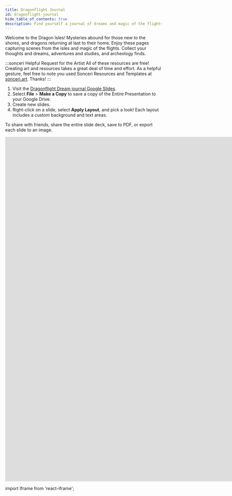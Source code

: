 ```yaml
---
title: Dragonflight Journal
id: dragonflight-journal
hide_table_of_contents: true
description: Find yourself a journal of dreams and magic of the flights. Google Slides journal series.
---
```


Welcome to the Dragon Isles! Mysteries abound for those new to the shores, and dragons returning at last to their home. Enjoy these pages capturing scenes from the isles and magic of the flights. Collect your thoughts and dreams, adventures and studies, and archeology finds.

:::sonceri Helpful Request for the Artist
All of these resources are free! Creating art and resources takes a great deal of time and effort. As a helpful gesture, feel free to note you used Sonceri Resources and Templates at [sonceri.art](https://sonceri.art/). Thanks!
:::

1. Visit the [Dragonflight Dream journal Google Slides](https://docs.google.com/presentation/d/1mxCIvF-kOR__PeuS2KZanU1zsQZ23vi4CEFb3ZwVHrs).
2. Select **File** > **Make a Copy** to save a copy of the Entire Presentation to your Google Drive.
3. Create new slides.
4. Right-click on a slide, select **Apply Layout**, and pick a look! Each layout includes a custom background and text areas.

To share with friends, share the entire slide deck, save to PDF, or export each slide to an image.

<div className='responsive-google-slides'>

<iframe src="https://docs.google.com/presentation/d/e/2PACX-1vSWuHpLMZqPYuuxXs0Wfj4AWlqp49WencXCtFp3d9j9iL2a0cGsRQIJ9fWj6ImXiMKhPBCh-YkOp09l/embed?start=false&loop=false&delayms=3000" frameborder="0" width="1920" height="1109" allowFullScreen="true" mozallowFullScreen="true" webkitallowFullScreen="true"></iframe>

</div>

import Iframe from 'react-iframe';